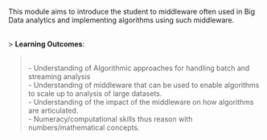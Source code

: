 This module aims to introduce the student to middleware often used in Big Data analytics and implementing algorithms using such middleware.

<br />> **Learning Outcomes**:
> <br />- Understanding of Algorithmic approaches for handling batch and streaming analysis
> <br />- Understanding of middleware that can be used to enable algorithms to scale up to analysis of large datasets.
> <br />- Understanding of the impact of the middleware on how algorithms are articulated.
> <br />- Numeracy/computational skills thus reason with numbers/mathematical concepts.
